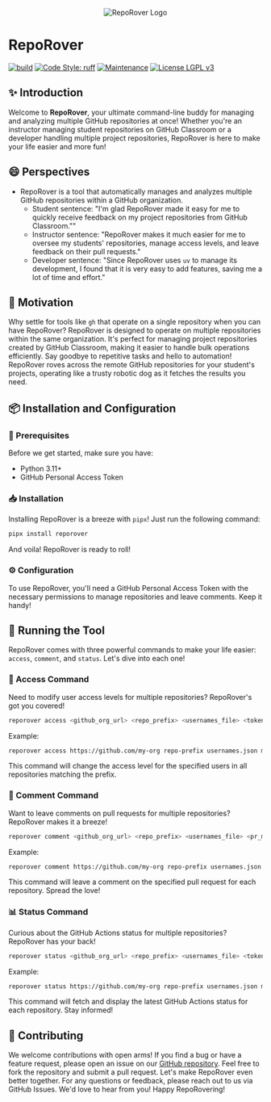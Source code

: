 <p align="center">
    <img src="https://github.com/GatorEducator/reporover/blob/main/.github/images/reporover-logo.svg" alt="RepoRover Logo" title="RepoRover Logo" />
</p>

# RepoRover

[![build](https://github.com/GatorEducator/reporover/actions/workflows/build.yml/badge.svg)](https://github.com/GatorEducator/reporover/actions/workflows/build.yml)
[![Code Style: ruff](https://img.shields.io/badge/Code%20Style-Black-blue.svg)](https://docs.astral.sh/ruff/)
[![Maintenance](https://img.shields.io/badge/Maintained%3F-Yes-blue.svg)](https://github.com/gkapfham/chasten/graphs/commit-activity)
[![License LGPL v3](https://img.shields.io/badge/License-LGPL%20v3-blue.svg)](https://www.gnu.org/licenses/lgpl-3.0)

## :sparkles: Introduction

Welcome to **RepoRover**, your ultimate command-line buddy for managing and
analyzing multiple GitHub repositories at once! Whether you're an instructor
managing student repositories on GitHub Classroom or a developer handling
multiple project repositories, RepoRover is here to make your life easier and
more fun! 

## :smile: Perspectives

- RepoRover is a tool that automatically manages and analyzes multiple GitHub
repositories within a GitHub organization.
    - Student sentence: "I'm glad RepoRover made it easy for me to quickly
    receive feedback on my project repositories from GitHub Classroom.""
    - Instructor sentence: "RepoRover makes it much easier for me to oversee my
    students' repositories, manage access levels, and leave feedback on their
    pull requests."
    - Developer sentence: "Since RepoRover uses `uv` to manage its development,
    I found that it is very easy to add features, saving me a lot of time and
    effort."

## :rocket: Motivation

Why settle for tools like `gh` that operate on a single repository when you can
have RepoRover? RepoRover is designed to operate on multiple repositories within
the same organization. It's perfect for managing project repositories created by
GitHub Classroom, making it easier to handle bulk operations efficiently. Say
goodbye to repetitive tasks and hello to automation! RepoRover roves across the
remote GitHub repositories for your student's projects, operating like a trusty
robotic dog as it fetches the results you need.

## :package: Installation and Configuration

### :wrench: Prerequisites

Before we get started, make sure you have:

- Python 3.11+
- GitHub Personal Access Token

### :inbox_tray: Installation

Installing RepoRover is a breeze with `pipx`! Just run the following command:

```bash
pipx install reporover
```

And voila! RepoRover is ready to roll!

### :gear: Configuration

To use RepoRover, you'll need a GitHub Personal Access Token with the necessary
permissions to manage repositories and leave comments. Keep it handy!

## :running: Running the Tool

RepoRover comes with three powerful commands to make your life easier: `access`,
`comment`, and `status`. Let's dive into each one!

### :key: Access Command

Need to modify user access levels for multiple repositories? RepoRover's got you covered!

```bash
reporover access <github_org_url> <repo_prefix> <usernames_file> <token> --username <username> --access-level <access_level>
```

Example:

```bash
reporover access https://github.com/my-org repo-prefix usernames.json my-github-token --username student1 --access-level write
```

This command will change the access level for the specified users in all
repositories matching the prefix.

### :speech_balloon: Comment Command

Want to leave comments on pull requests for multiple repositories? RepoRover
makes it a breeze!

```bash
reporover comment <github_org_url> <repo_prefix> <usernames_file> <pr_message> <token> --username <username> --pr-number <pr_number>
```

Example:

```bash
reporover comment https://github.com/my-org repo-prefix usernames.json "Great job!" my-github-token --username student1 --pr-number 1
```

This command will leave a comment on the specified pull request for each
repository. Spread the love!

### :bar_chart: Status Command

Curious about the GitHub Actions status for multiple repositories? RepoRover has
your back!

```bash
reporover status <github_org_url> <repo_prefix> <usernames_file> <token> --username <username>
```

Example:

```bash
reporover status https://github.com/my-org repo-prefix usernames.json my-github-token --username student1
```

This command will fetch and display the latest GitHub Actions status for each
repository. Stay informed!

## :handshake: Contributing

We welcome contributions with open arms! If you find a bug or have a feature
request, please open an issue on our [GitHub
repository](https://github.com/your-repo/reporover/issues). Feel free to fork
the repository and submit a pull request. Let's make RepoRover even better
together. For any questions or feedback, please reach out to us via GitHub
Issues. We'd love to hear from you! Happy RepoRovering!
